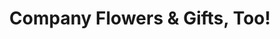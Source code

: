 ---
title: "Company Flowers & Gifts, Too!"
url: /arlington/company-flowers-and-gifts-too/
shop: florist
---